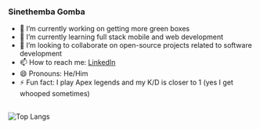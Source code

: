 
### Sinethemba Gomba
- 🔭 I’m currently working on getting more green boxes
- 🌱 I’m currently learning full stack mobile and web development
- 👯 I’m looking to collaborate on open-source projects related to software development
- 📫 How to reach me: [LinkedIn](https://www.linkedin.com/in/sinethemba-gomba-747bb11a1/)
- 😄 Pronouns: He/Him
- ⚡ Fun fact: I play Apex legends and my K/D is closer to 1 (yes I get whooped sometimes)
##

  
  
![Top Langs](https://github-readme-stats.vercel.app/api/top-langs/?username=Sne225&layout=compact)


